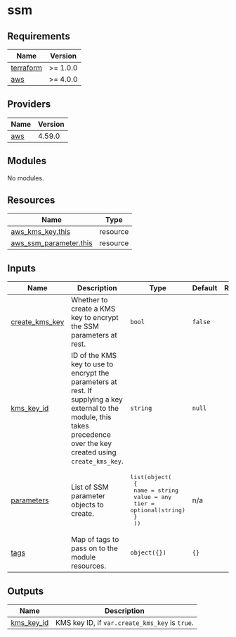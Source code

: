# ssm

<!-- BEGINNING OF PRE-COMMIT-TERRAFORM DOCS HOOK -->
## Requirements

| Name | Version |
|------|---------|
| <a name="requirement_terraform"></a> [terraform](#requirement\_terraform) | >= 1.0.0 |
| <a name="requirement_aws"></a> [aws](#requirement\_aws) | >= 4.0.0 |

## Providers

| Name | Version |
|------|---------|
| <a name="provider_aws"></a> [aws](#provider\_aws) | 4.59.0 |

## Modules

No modules.

## Resources

| Name | Type |
|------|------|
| [aws_kms_key.this](https://registry.terraform.io/providers/hashicorp/aws/latest/docs/resources/kms_key) | resource |
| [aws_ssm_parameter.this](https://registry.terraform.io/providers/hashicorp/aws/latest/docs/resources/ssm_parameter) | resource |

## Inputs

| Name | Description | Type | Default | Required |
|------|-------------|------|---------|:--------:|
| <a name="input_create_kms_key"></a> [create\_kms\_key](#input\_create\_kms\_key) | Whether to create a KMS key to encrypt the SSM parameters at rest. | `bool` | `false` | no |
| <a name="input_kms_key_id"></a> [kms\_key\_id](#input\_kms\_key\_id) | ID of the KMS key to use to encrypt the parameters at rest. If supplying a key external to the module, this takes precedence over the key created using `create_kms_key`. | `string` | `null` | no |
| <a name="input_parameters"></a> [parameters](#input\_parameters) | List of SSM parameter objects to create. | <pre>list(object(<br>    {<br>      name  = string<br>      value = any<br>      tier  = optional(string)<br>    }<br>  ))</pre> | n/a | yes |
| <a name="input_tags"></a> [tags](#input\_tags) | Map of tags to pass on to the module resources. | `object({})` | `{}` | no |

## Outputs

| Name | Description |
|------|-------------|
| <a name="output_kms_key_id"></a> [kms\_key\_id](#output\_kms\_key\_id) | KMS key ID, if `var.create_kms_key` is `true`. |
<!-- END OF PRE-COMMIT-TERRAFORM DOCS HOOK -->
